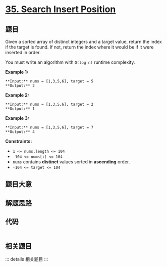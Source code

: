 # [35. Search Insert Position](https://leetcode.com/problems/search-insert-position)

## 题目

Given a sorted array of distinct integers and a target value, return the index
if the target is found. If not, return the index where it would be if it were
inserted in order.

You must write an algorithm with `O(log n)` runtime complexity.



**Example 1:**

    
    
    **Input:** nums = [1,3,5,6], target = 5
    **Output:** 2
    

**Example 2:**

    
    
    **Input:** nums = [1,3,5,6], target = 2
    **Output:** 1
    

**Example 3:**

    
    
    **Input:** nums = [1,3,5,6], target = 7
    **Output:** 4
    



**Constraints:**

  * `1 <= nums.length <= 104`
  * `-104 <= nums[i] <= 104`
  * `nums` contains **distinct** values sorted in **ascending** order.
  * `-104 <= target <= 104`


## 题目大意

## 解题思路

## 代码

```javascript

```

## 相关题目

::: details 相关题目
:::
